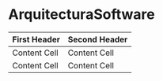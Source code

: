 ﻿# ArquitecturaSoftware


| First Header  | Second Header |
| ------------- | ------------- |
| Content Cell  | Content Cell  |
| Content Cell  | Content Cell  |
